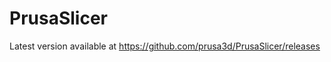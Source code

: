 PrusaSlicer
===========

Latest version available at https://github.com/prusa3d/PrusaSlicer/releases


